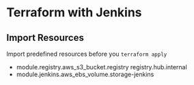 # Terraform with Jenkins
## Import Resources
Import predefined resources before you `terraform apply`
- module.registry.aws_s3_bucket.registry registry.hub.internal
- module.jenkins.aws_ebs_volume.storage-jenkins